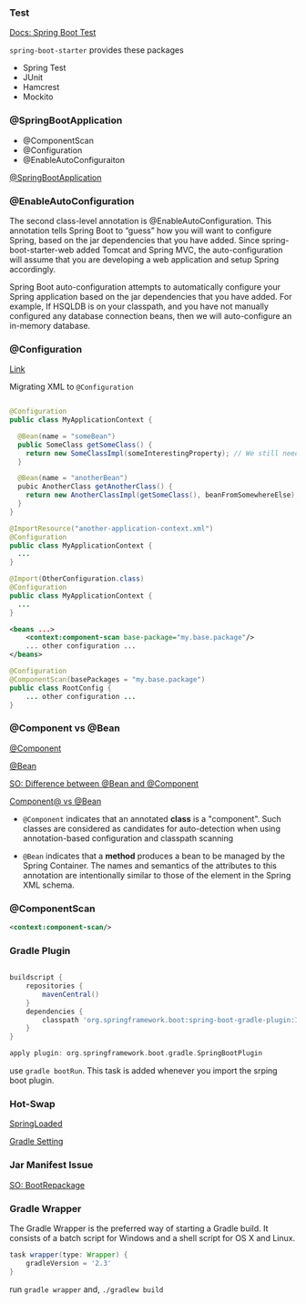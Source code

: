 
### Test

[Docs: Spring Boot Test](http://docs.spring.io/spring-boot/docs/current/reference/html/boot-features-testing.html)

`spring-boot-starter` provides these packages

- Spring Test
- JUnit
- Hamcrest
- Mockito

### @SpringBootApplication

- @ComponentScan
- @Configuration
- @EnableAutoConfiguraiton

[@SpringBootApplication](http://docs.spring.io/spring-boot/docs/current-SNAPSHOT/reference/htmlsingle/#getting-started-first-application-auto-configuration)

### @EnableAutoConfiguration

The second class-level annotation is @EnableAutoConfiguration. This annotation tells Spring Boot to “guess” how you will want to configure Spring, based on the jar dependencies that you have added. Since spring-boot-starter-web added Tomcat and Spring MVC, the auto-configuration will assume that you are developing a web application and setup Spring accordingly.

Spring Boot auto-configuration attempts to automatically configure your Spring application based on the jar dependencies that you have added. For example, If HSQLDB is on your classpath, and you have not manually configured any database connection beans, then we will auto-configure an in-memory database.


### @Configuration

[Link](http://stackoverflow.com/questions/24014919/understanding-spring-configuration-class-usage)

Migrating XML to `@Configuration`

```java

@Configuration
public class MyApplicationContext {

  @Bean(name = "someBean")
  public SomeClass getSomeClass() {
    return new SomeClassImpl(someInterestingProperty); // We still need to inject someInterestingProperty
  }

  @Bean(name = "anotherBean")
  pubic AnotherClass getAnotherClass() {
    return new AnotherClassImpl(getSomeClass(), beanFromSomewhereElse); // We still need to inject beanFromSomewhereElse
  }
}

@ImportResource("another-application-context.xml")
@Configuration
public class MyApplicationContext {
  ...  
}

@Import(OtherConfiguration.class)
@Configuration
public class MyApplicationContext {
  ...
}
```

```xml
<beans ...>
    <context:component-scan base-package="my.base.package"/>
    ... other configuration ...
</beans>
```

```java
@Configuration
@ComponentScan(basePackages = "my.base.package")
public class RootConfig {
    ... other configuration ...
}
```

### @Component vs @Bean

[@Component](http://docs.spring.io/spring/docs/3.1.x/javadoc-api/org/springframework/stereotype/Component.html)

[@Bean](http://docs.spring.io/spring/docs/3.1.x/javadoc-api/org/springframework/context/annotation/Bean.html)

[SO: Difference between @Bean and @Component](http://stackoverflow.com/questions/10604298/spring-component-versus-bean)

[Component@ vs @Bean](http://zezutom.blogspot.kr/2014/02/spring-series-part-5-component-vs-bean.html)


- `@Component` indicates that an annotated **class** is a "component". Such classes are considered as candidates for auto-detection when using annotation-based configuration and classpath scanning

- `@Bean` indicates that a **method** produces a bean to be managed by the Spring Container. The names and semantics of the attributes to this annotation are intentionally similar to those of the <bean/> element in the Spring XML schema.

### @ComponentScan

```xml
<context:component-scan/>
```

### Gradle Plugin

```gradle

buildscript {
    repositories {
	    mavenCentral()
    }
    dependencies {
        classpath 'org.springframework.boot:spring-boot-gradle-plugin:1.2.2.RELEASE'
    }
}

apply plugin: org.springframework.boot.gradle.SpringBootPlugin

```

use `gradle bootRun`. This task is added whenever you import the srping boot plugin.


### Hot-Swap

[SpringLoaded](https://github.com/spring-projects/spring-loaded)

[Gradle Setting](http://docs.spring.io/spring-boot/docs/current/reference/html/howto-hotswapping.html)


### Jar Manifest Issue

[SO: BootRepackage](http://stackoverflow.com/questions/24695701/no-main-manifest-attribute-when-trying-to-execute-fat-jar)

### Gradle Wrapper

The Gradle Wrapper is the preferred way of starting a Gradle build. It consists of a batch script for Windows and a shell script for OS X and Linux.

```gradle
task wrapper(type: Wrapper) {
    gradleVersion = '2.3'
}
```

run `gradle wrapper` and, `./gradlew build`

